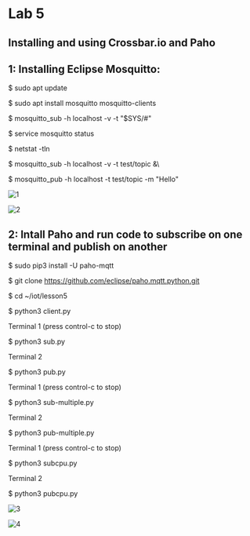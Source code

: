 # Lab 5
## Installing and using Crossbar.io and Paho

## 1: Installing Eclipse Mosquitto:

$ sudo apt update

$ sudo apt install mosquitto mosquitto-clients

$ mosquitto_sub -h localhost -v -t "\$SYS/#"

$ service mosquitto status

$ netstat -tln

$ mosquitto_sub -h localhost -v -t test/topic &\

$ mosquitto_pub -h localhost -t test/topic -m "Hello"
 
![1](https://user-images.githubusercontent.com/68234338/164990059-bfc656ef-3097-4333-bd31-19eebfc76c85.jpg)
 
![2](https://user-images.githubusercontent.com/68234338/164990081-d95df8d6-d6f1-40af-9be8-4e06a57e6b43.jpg)

## 2: Intall Paho and run code to subscribe on one terminal and publish on another

$ sudo pip3 install -U paho-mqtt

$ git clone https://github.com/eclipse/paho.mqtt.python.git

$ cd ~/iot/lesson5

$ python3 client.py

Terminal 1 (press control-c to stop)

$ python3 sub.py

Terminal 2

$ python3 pub.py

Terminal 1 (press control-c to stop)

$ python3 sub-multiple.py

Terminal 2

$ python3 pub-multiple.py

Terminal 1 (press control-c to stop)

$ python3 subcpu.py

Terminal 2

$ python3 pubcpu.py

![3](https://user-images.githubusercontent.com/68234338/164990839-625ba845-8c61-41de-8a8d-a2fdf4d80725.jpg)

![4](https://user-images.githubusercontent.com/68234338/164990841-d7fa5aba-26e4-4de6-a71d-17943f143123.jpg)

